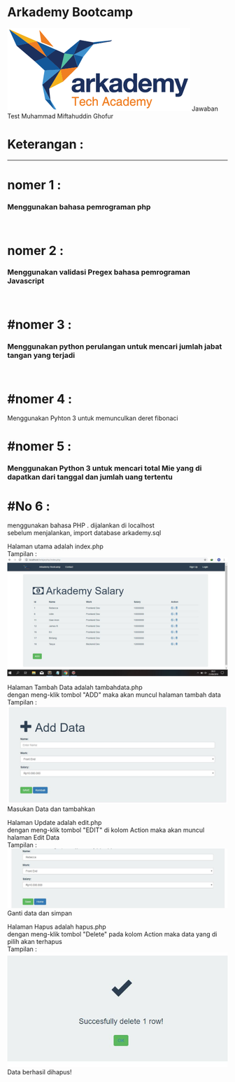 # Arkademy Bootcamp
<img src="no6/logo arkademy.png"> 
Jawaban Test Muhammad Miftahuddin Ghofur

# Keterangan :
--------------------------------------------------------------------------------------
<h1>nomer 1 : </h1>
<h3>Menggunakan bahasa pemrograman php </h3>
<br>
<h1> nomer 2 : </h1>
<h3>Menggunakan validasi Pregex bahasa pemrograman Javascript </h3>
<br>
<h1>#nomer 3 : </h1>
<h3>Menggunakan python perulangan untuk mencari jumlah jabat tangan yang terjadi</h3>
<br>
<h1>#nomer 4 : </h1
<h3>Menggunakan Pyhton 3 untuk memunculkan deret fibonaci</h3>
<br>
<h1>#nomer 5 : </h1>
<h3>Menggunakan Python 3 untuk mencari total Mie yang di dapatkan dari tanggal dan jumlah uang tertentu</h3>

<h1> #No 6 : </h1>
menggunakan bahasa PHP . dijalankan di localhost
<br>sebelum menjalankan, import database arkademy.sql 

Halaman utama adalah index.php
<br> Tampilan : 
<br> <img src="capture/utama.jpg"> 

Halaman Tambah Data adalah tambahdata.php
<br> dengan meng-klik tombol "ADD" maka akan muncul halaman tambah data
<br> Tampilan : 
<br> <img src="capture/bestadd.JPG"> 
<br> Masukan Data dan tambahkan

Halaman Update adalah edit.php
<br> dengan meng-klik tombol "EDIT" di kolom Action maka akan muncul halaman Edit Data
<br> Tampilan : 
<br> <img src="capture/edit.JPG"> 
<br> Ganti data dan simpan

Halaman Hapus adalah hapus.php
<br> dengan meng-klik tombol "Delete" pada kolom Action maka data yang di pilih akan terhapus
<br> Tampilan : 
<br> <img src="capture/delete.JPG"> 
<br> Data berhasil dihapus!

